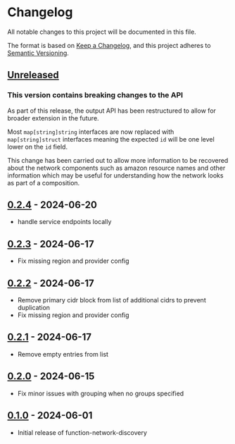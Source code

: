 # Changelog

All notable changes to this project will be documented in this file.

The format is based on [Keep a Changelog](https://keepachangelog.com/en/1.0.0/),
and this project adheres to [Semantic Versioning](https://semver.org/spec/v2.0.0.html).

## [Unreleased]

### This version contains breaking changes to the API

As part of this release, the output API has been restructured to allow for
broader extension in the future.

Most `map[string]string` interfaces are now replaced with `map[string]struct`
interfaces meaning the expected `id` will be one level lower on the `id` field.

This change has been carried out to allow more information to be recovered about
the network components such as amazon resource names and other information which
may be useful for understanding how the network looks as part of a composition.

## [0.2.4] - 2024-06-20

- handle service endpoints locally

## [0.2.3] - 2024-06-17

- Fix missing region and provider config

## [0.2.2] - 2024-06-17

- Remove primary cidr block from list of additional cidrs to prevent duplication
- Fix missing region and provider config

## [0.2.1] - 2024-06-17

- Remove empty entries from list

## [0.2.0] - 2024-06-15

- Fix minor issues with grouping when no groups specified

## [0.1.0] - 2024-06-01

- Initial release of function-network-discovery

[Unreleased]: https://github.com/giantswarm/crossplane-fn-network-discovery/compare/v0.2.4...HEAD
[0.2.4]: https://github.com/giantswarm/crossplane-fn-network-discovery/compare/v0.2.3...v0.2.4
[0.2.3]: https://github.com/giantswarm/crossplane-fn-network-discovery/compare/v0.2.1...v0.2.3
[0.2.2]: https://github.com/giantswarm/crossplane-fn-network-discovery/compare/v0.2.1...v0.2.2
[0.2.1]: https://github.com/giantswarm/crossplane-fn-network-discovery/compare/v0.2.0...v0.2.1
[0.2.0]: https://github.com/giantswarm/crossplane-fn-network-discovery/releases/tag/v0.2.0
[0.1.0]: https://github.com/giantswarm/crossplane-fn-network-discovery/releases/tag/v0.1.0
